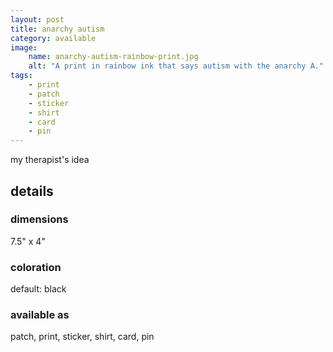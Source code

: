 ```yaml
---
layout: post
title: anarchy autism
category: available
image: 
    name: anarchy-autism-rainbow-print.jpg
    alt: "A print in rainbow ink that says autism with the anarchy A."
tags:
    - print
    - patch
    - sticker
    - shirt
    - card
    - pin
---
```


my therapist's idea

## details

### dimensions

7.5" x 4"

### coloration

default: black

### available as

patch, print, sticker, shirt, card, pin